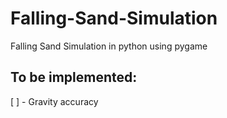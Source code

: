 # Falling-Sand-Simulation
Falling Sand Simulation in python using pygame

## To be implemented:
[ ] - Gravity accuracy
